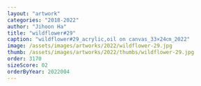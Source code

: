 ```yaml
---
layout: "artwork"
categories: "2018-2022"
author: "Jihoon Ha"
title: "wildflower#29"
caption: "wildflower#29_acrylic,oil on canvas_33×24㎝_2022"
image: /assets/images/artworks/2022/wildflower-29.jpg
thumb: /assets/images/artworks/2022/thumbs/wildflower-29.jpg
order: 3170
sizeScore: 02
orderByYear: 2022004
---
```

